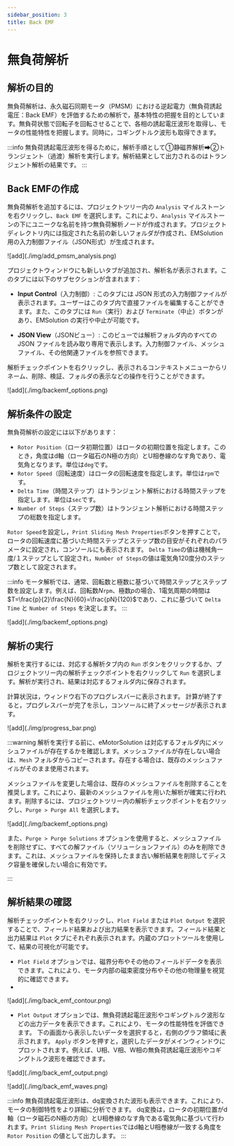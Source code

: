 ```yaml
---
sidebar_position: 3
title: Back EMF
---
```

# 無負荷解析

## 解析の目的
無負荷解析は、永久磁石同期モータ（PMSM）における逆起電力（無負荷誘起電圧：Back EMF）を評価するための解析で，基本特性の把握を目的としています。無負荷状態で回転子を回転させることで、各相の誘起電圧波形を取得し、モータの性能特性を把握します。同時に，コギングトルク波形も取得できます。

:::info
無負荷誘起電圧波形を得るために，解析手順として①静磁界解析➡②トランジェント（過渡）解析を実行します。解析結果として出力されるのはトランジェント解析の結果です。
:::

## Back EMFの作成
無負荷解析を追加するには、プロジェクトツリー内の `Analysis` マイルストーンを右クリックし、`Back EMF` を選択します。これにより、`Analysis` マイルストーンの下にユニークな名前を持つ無負荷解析ノードが作成されます。プロジェクトディレクトリ内には指定された名前の新しいフォルダが作成され、EMSolution 用の入力制御ファイル（JSON形式）が生成されます。

<p class="ems">![add](./img/add_pmsm_analysis.png)</p>

プロジェクトウィンドウにも新しいタブが追加され、解析名が表示されます。このタブには以下のサブセクションが含まれます：

* **Input Control**（入力制御）: このタブには JSON 形式の入力制御ファイルが表示されます。ユーザーはこのタブ内で直接ファイルを編集することができます。また、このタブには `Run`（実行）および `Terminate`（中止）ボタンがあり、EMSolution の実行や中止が可能です。

* **JSON View**（JSONビュー）: このビューでは解析フォルダ内のすべての JSON ファイルを読み取り専用で表示します。入力制御ファイル、メッシュファイル、その他関連ファイルを参照できます。

解析チェックポイントを右クリックし、表示されるコンテキストメニューからリネーム、削除、検証、フォルダの表示などの操作を行うことができます。

<p class="ems">![add](./img/backemf_options.png)</p>


## 解析条件の設定

無負荷解析の設定には以下があります：

- `Rotor Position`（ロータ初期位置）はロータの初期位置を指定します。このとき，角度はd軸（ロータ磁石のN極の方向）とU相巻線のなす角であり、電気角となります。単位は`deg`です。
- `Rotor Speed`（回転速度）はロータの回転速度を指定します。単位は`rpm`です。
- `Delta Time`（時間ステップ）はトランジェント解析における時間ステップを指定します。単位は`sec`です。
- `Number of Steps`（ステップ数）はトランジェント解析における時間ステップの総数を指定します。

`Rotor Speed`を設定し，`Print Sliding Mesh Properties`ボタンを押すことで，ロータの回転速度に基づいた時間ステップとステップ数の目安がそれぞれのパラメータに設定され，コンソールにも表示されます。
`Delta Time`の値は機械角一度/１ステップとして設定され，`Number of Steps`の値は電気角120度分のステップ数として設定されます。

:::info
モータ解析では、通常、回転数と極数に基づいて時間ステップとステップ数を設定します。例えば、回転数$N$`rpm`、極数$p$の場合、1電気周期の時間は$T=\frac{p}{2}\frac{N}{60}=\frac{pN}{120}$であり、これに基づいて `Delta Time` と `Number of Steps` を決定します。
:::

<p class="ems">![add](./img/backemf_options.png)</p>

## 解析の実行

解析を実行するには、対応する解析タブ内の `Run` ボタンをクリックするか、プロジェクトツリー内の解析チェックポイントを右クリックして `Run` を選択します。解析が実行され、結果は対応するフォルダ内に保存されます。

計算状況は，ウィンドウ右下のプログレスバーに表示されます。
計算が終了すると，プログレスバーが完了を示し，コンソールに終了メッセージが表示されます。

<p class="ems">![add](./img/progress_bar.png)</p>

:::warning
解析を実行する前に、eMotorSolution は対応するフォルダ内にメッシュファイルが存在するかを確認します。メッシュファイルが存在しない場合は、`Mesh` フォルダからコピーされます。存在する場合は、既存のメッシュファイルがそのまま使用されます。

メッシュファイルを変更した場合は、既存のメッシュファイルを削除することを推奨します。これにより、最新のメッシュファイルを用いた解析が確実に行われます。削除するには、プロジェクトツリー内の解析チェックポイントを右クリックし、`Purge > Purge All` を選択します。

<p class="ems">![add](./img/backemf_options.png)</p>

また、`Purge > Purge Solutions` オプションを使用すると、メッシュファイルを削除せずに、すべての解ファイル（ソリューションファイル）のみを削除できます。これは、メッシュファイルを保持したまま古い解析結果を削除してディスク容量を確保したい場合に有効です。

:::

## 解析結果の確認

解析チェックポイントを右クリックし、`Plot Field` または `Plot Output` を選択することで、フィールド結果および出力結果を表示できます。フィールド結果と出力結果は `Plot` タブにそれぞれ表示されます。内蔵のプロットツールを使用して、結果の可視化が可能です。

- `Plot Field` オプションでは、磁界分布やその他のフィールドデータを表示できます。これにより、モータ内部の磁束密度分布やその他の物理量を視覚的に確認できます。
- 
<p class="ems">![add](./img/back_emf_contour.png)</p>

- `Plot Output` オプションでは、無負荷誘起電圧波形やコギングトルク波形などの出力データを表示できます。これにより、モータの性能特性を評価できます。
下の画面から表示したいデータを選択すると，右側のグラフ領域に表示されます。 `Apply` ボタンを押すと，選択したデータがメインウィンドウにプロットされます。例えば、U相、V相、W相の無負荷誘起電圧波形やコギングトルク波形を確認できます。

<p class="ems">![add](./img/back_emf_output.png)</p>

<p class="ems">![add](./img/back_emf_waves.png)</p>

:::info
無負荷誘起電圧波形は、dq変換された波形も表示できます。これにより、モータの制御特性をより詳細に分析できます。
dq変換は，ロータの初期位置がd軸（ロータ磁石のN極の方向）とU相巻線のなす角である電気角に基づいて行われます。`Print Sliding Mesh Properties`ではd軸とU相巻線が一致する角度を `Rotor Position` の値として出力します。
:::